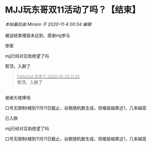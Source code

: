 # MJJ玩东哥双11活动了吗？【结束】


<i class="pstatus"> 本帖最后由 Miriam 于 2020-11-4 00:34 编辑 </i><br />
<br />
被迫结束楼层未达到，感谢mjj参与<br />


惨案<img src="static/image/smiley/yct/002.gif" smilieid="30" border="0" alt="" />

mjj已经对互助绝望了吗

帮顶，入群了

<div class="quote"><blockquote><font size="2"><a href="https://www.hostloc.com/forum.php?mod=redirect&amp;goto=findpost&amp;pid=9349185&amp;ptid=758199" target="_blank"><font color="#999999">FallinOut 发表于 2020-10-25 11:35</font></a></font><br />
帮顶，入群了</blockquote></div><br />
谢谢大佬捧场

<img src="static/image/smiley/yct/003.gif" smilieid="50" border="0" alt="" />

口号无限制t楼到11月11日截止，谷歌随机数生成，但楼层越靠近1，几率越高

已入群<img id="aimg_wC44k" onclick="zoom(this, this.src, 0, 0, 0)" class="zoom" src="https://cdn.jsdelivr.net/gh/hishis/forum-master/public/images/patch.gif" onmouseover="img_onmouseoverfunc(this)" onload="thumbImg(this)" border="0" alt="" />

mjj已经对互助绝望了吗

口号无限制t楼到11月11日截止，谷歌随机数生成，但楼层越靠近1，几率越高
